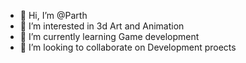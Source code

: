 - 👋 Hi, I’m @Parth
- 👀 I’m interested in 3d Art and Animation
- 🌱 I’m currently learning Game development
- 💞️ I’m looking to collaborate on Development proects
<!---
Patty134/Patty134 is a ✨ special ✨ repository because its `README.md` (this file) appears on your GitHub profile.
You can click the Preview link to take a look at your changes.
--->
